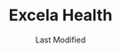 ---
layout: location-page
date: Last Modified
description: "Local COVID-19 testing is available at Excela Health in Latrobe, Pennsylvania, USA."
permalink: "locations/pennsylvania/latrobe/excela-health/"
tags:
  - locations
  - pennsylvania
title: Excela Health
uniqueName: excela-health
state: Pennsylvania
stateAbbr: PA
hood: "Westmoreland County"
address: "Frye Farm Road"
city: "Latrobe"
zip: "15601"
zipsNearby: "15610 15520 15611 15411 16210 15310 15001 15412 15413 15101 16601 16602 16603 15521 15710 15612 15003 15311 15711 15613 15712 15615 15920 15616 15617 16613 16629 15004 15312 15618 15005 15006 15007 15714 15760 15313 15009 15921 15010 15522 15012 15922 15314 15530 15102 16211 15715 15716 15717 15750 15315 15923 15531 15546 15619 16016 16017 16018 16020 15532 15014 15104 15620 15015 15316 15017 15415 15416 15417 16022 15720 15018 15534 15019 15020 15021 16001 16002 16003 16023 16212 15924 15419 16213 16024 15621 15317 15339 15420 15320 15106 15722 15925 15321 15926 15421 15723 15622 15022 15721 15724 15422 16624 15024 16025 15025 15623 15725 15322 16625 16670 16682 15323 15026 15727 15728 15761 15423 16627 15324 15927 15729 15424 15485 15425 16027 15027 15731 15108 15028 16218 15624 15732 15739 15030 16630 16699 15325 15031 16221 15032 15427 16115 15625 15928 15428 16222 15733 15626 15429 15627 15430 15327 15929 16223 15734 15628 15033 15034 15431 16635 15432 15930 15110 16636 16028 16029 16637 15035 15433 15112 15629 16030 15931 15330 15434 15736 15037 15331 16117 15737 15038 15934 15738 16373 16120 16033 15631 15632 15435 15436 15538 16224 16639 15437 15438 16034 15332 15539 16123 15633 16226 16228 16035 15540 16036 15333 15042 16229 15541 15549 16641 15334 15542 15336 15043 15440 15044 15741 15045 15742 15116 15046 15634 15544 15337 15047 15338 15601 15605 15606 15442 15744 15635 16037 15636 16038 15049 16646 16675 16230 15745 16039 15637 15443 15340 15444 16040 15746 15341 16648 15935 15953 15747 15713 15748 15120 15050 15936 15445 15638 15342 15639 15640 15641 15545 15564 16655 15126 15701 15705 15446 15051 15052 15127 16656 15642 15447 15448 15644 15344 15547 15937 15053 15901 15902 15904 15905 15906 15907 15909 15915 15945 15646 16041 15449 15752 16201 15847 16136 15450 15753 15451 15054 15647 15650 15655 15055 15454 15656 15056 15455 15456 15129 15658 15938 16234 15940 15660 15661 15754 15662 16045 15458 15057 16236 15756 15131 15132 15133 15134 15135 15136 15663 15757 15664 15550 15665 16238 15345 15759 15551 15459 16046 16066 15460 15410 15461 15346 16240 15347 15462 15463 15552 15059 15060 15464 15348 15942 15061 15062 15063 15064 15465 15349 15666 15668 15350 15943 15065 15351 15670 15553 16242 16253 15066 15671 15067 15466 15944 15352 16141 15467 15068 15069 15554 16665 15672 15762 15353 15469 15673 15137 16048 15674 16244 15071 15139 16245 15470 15764 15472 16667 16049 16668 15675 15765 15473 16050 15122 15123 15140 15146 15201 15202 15203 15204 15205 15206 15207 15208 15209 15210 15211 15212 15213 15214 15215 15216 15217 15218 15219 15220 15221 15222 15223 15224 15225 15226 15227 15228 15229 15230 15231 15232 15233 15234 15235 15236 15237 15238 15239 15240 15241 15242 15243 15244 15250 15251 15252 15253 15254 15255 15257 15258 15259 15260 15261 15262 15264 15265 15267 15268 15270 15272 15274 15275 15276 15277 15278 15279 15281 15282 15283 15286 15289 15290 15295 15676 16246 15439 15474 15946 16051 15142 15072 16052 15329 15730 15763 15767 15770 15776 15784 15677 16053 15475 15948 15357 15358 15678 16248 16673 15949 15074 15758 15771 15557 15359 15476 15477 15772 15679 15075 16249 15076 16250 15773 15951 16054 15680 15558 15565 15952 15681 16055 16056 15360 15559 15682 15683 15954 15143 15560 15774 15077 15955 15561 15684 16255 16021 16057 15078 16256 15478 15479 15480 15501 15502 15510 15555 15956 15081 15361 15685 15775 15362 15686 15144 15562 15687 15777 15482 15483 15548 15563 15363 15863 15082 15958 15864 15083 15364 15084 15688 15365 16259 16261 15778 15959 15779 15085 16058 15145 15957 15960 15484 15401 15689 16059 15780 15486 15690 15366 15367 15147 15368 15961 15781 15488 16157 15301 15370 15087 15691 15376 15088 15377 15378 15783 15489 15379 15692 15089 16692 16160 16061 15086 15090 15095 15096 15490 15693 15492 15091 15148 15962 15963 15380 16262 15695 16263 15696 15697 15698 16063 26030 26032 26034 26035 26036 26037 26047 26050 26056 26058 26059 26060 26062 26070 26074 26075 26520 26521 26524 26525 26527 26531 26570 26534 26519 26537 26541 26542 26501 26502 26504 26505 26506 26507 26508 26543 26544 26546 26547 26753 26588 26764 26590 43913 43920 43926 43938 44441 43943 43952 43953 43961 43963 43964 43968 21520 21521 21522 21523 21524 21501 21502 21503 21504 21505 21528 21529 21531 21532 21536 21539 21541 21542 21543 21545 21561 15263 15266 15273 15285 15288 15740 16215" 
mapUrl: "http://maps.apple.com/?q=Excela+Health&address=Frye+Farm+Road,Latrobe,Pennsylvania,15601"
locationType: Please contact for drive-thru/walk-in availability.
phone: "800-727-9558"
website: "https://www.excelahealth.org/coronavirus-information"
onlineBooking: undefined
closed: undefined
closedUpdate: April 20th, 2020
notes: "By appointment only. Requires phone screen."
days: Contact for hours of operation.
ctaMessage: Learn more
ctaUrl: "https://www.excelahealth.org/coronavirus-information"
---